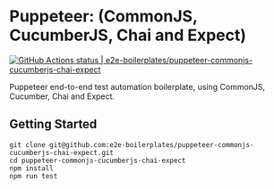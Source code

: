 # Puppeteer: (CommonJS, CucumberJS, Chai and Expect)

[![GitHub Actions status | e2e-boilerplates/puppeteer-commonjs-cucumberjs-chai-expect](https://github.com/e2e-boilerplates/puppeteer-commonjs-cucumberjs-chai-expect/workflows/puppeteer-commonjs-cucumberjs-chai-expect/badge.svg)](https://github.com/e2e-boilerplates/puppeteer-commonjs-cucumberjs-chai-expect/actions?workflow=puppeteer-commonjs-cucumberjs-chai-expect)

Puppeteer end-to-end test automation boilerplate, using CommonJS, Cucumber, Chai and Expect.

## Getting Started

    git clone git@github.com:e2e-boilerplates/puppeteer-commonjs-cucumberjs-chai-expect.git
    cd puppeteer-commonjs-cucumberjs-chai-expect
    npm install
    npm run test
